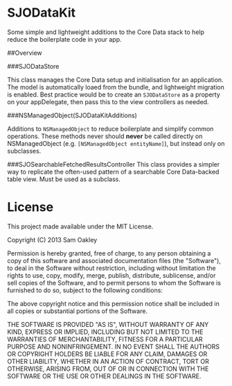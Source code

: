 # SJODataKit

Some simple and lightweight additions to the Core Data stack to help reduce the boilerplate code in your app.

##Overview

###SJODataStore

This class manages the Core Data setup and initialisation for an application. The model is automatically loaed from the bundle, and lightweight migration is enabled. 
Best practice would be to create an `SJODataStore` as a property on your appDelegate, then pass this to the view controllers as needed.


###NSManagedObject(SJODataKitAdditions)

Additions to `NSManagedObject` to reduce boilerplate and simplify common operations.
These methods never should __never__ be called directly on NSManagedObject (e.g. `[NSManagedObject entityName]`), but instead only on subclasses.

###SJOSearchableFetchedResultsController
This class provides a simpler way to replicate the often-used pattern of a searchable Core Data-backed table view. Must be used as a subclass.


License
=======
This project made available under the MIT License.

Copyright (C) 2013 Sam Oakley

Permission is hereby granted, free of charge, to any person obtaining a copy of this software and associated documentation files (the "Software"), to deal in the Software without restriction, including without limitation the rights to use, copy, modify, merge, publish, distribute, sublicense, and/or sell copies of the Software, and to permit persons to whom the Software is furnished to do so, subject to the following conditions:

The above copyright notice and this permission notice shall be included in all copies or substantial portions of the Software.

THE SOFTWARE IS PROVIDED "AS IS", WITHOUT WARRANTY OF ANY KIND, EXPRESS OR IMPLIED, INCLUDING BUT NOT LIMITED TO THE WARRANTIES OF MERCHANTABILITY, FITNESS FOR A PARTICULAR PURPOSE AND NONINFRINGEMENT. IN NO EVENT SHALL THE AUTHORS OR COPYRIGHT HOLDERS BE LIABLE FOR ANY CLAIM, DAMAGES OR OTHER LIABILITY, WHETHER IN AN ACTION OF CONTRACT, TORT OR OTHERWISE, ARISING FROM, OUT OF OR IN CONNECTION WITH THE SOFTWARE OR THE USE OR OTHER DEALINGS IN THE SOFTWARE.

